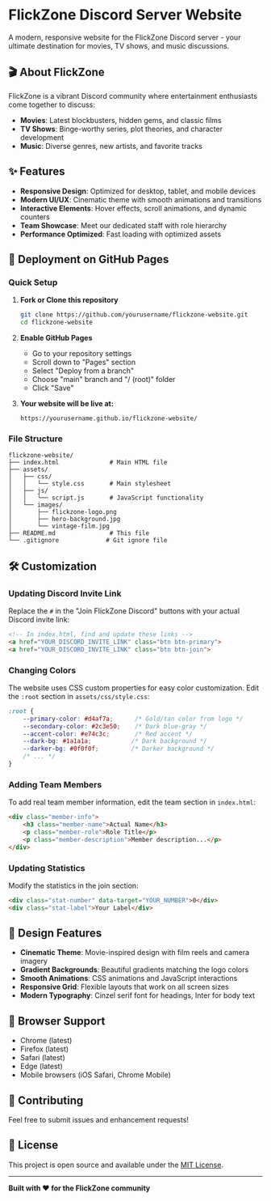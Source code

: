 # FlickZone Discord Server Website

A modern, responsive website for the FlickZone Discord server - your ultimate destination for movies, TV shows, and music discussions.

## 🎬 About FlickZone

FlickZone is a vibrant Discord community where entertainment enthusiasts come together to discuss:
- **Movies**: Latest blockbusters, hidden gems, and classic films
- **TV Shows**: Binge-worthy series, plot theories, and character development
- **Music**: Diverse genres, new artists, and favorite tracks

## ✨ Features

- **Responsive Design**: Optimized for desktop, tablet, and mobile devices
- **Modern UI/UX**: Cinematic theme with smooth animations and transitions
- **Interactive Elements**: Hover effects, scroll animations, and dynamic counters
- **Team Showcase**: Meet our dedicated staff with role hierarchy
- **Performance Optimized**: Fast loading with optimized assets

## 🚀 Deployment on GitHub Pages

### Quick Setup

1. **Fork or Clone this repository**
   ```bash
   git clone https://github.com/yourusername/flickzone-website.git
   cd flickzone-website
   ```

2. **Enable GitHub Pages**
   - Go to your repository settings
   - Scroll down to "Pages" section
   - Select "Deploy from a branch"
   - Choose "main" branch and "/ (root)" folder
   - Click "Save"

3. **Your website will be live at:**
   ```
   https://yourusername.github.io/flickzone-website/
   ```

### File Structure

```
flickzone-website/
├── index.html              # Main HTML file
├── assets/
│   ├── css/
│   │   └── style.css       # Main stylesheet
│   ├── js/
│   │   └── script.js       # JavaScript functionality
│   └── images/
│       ├── flickzone-logo.png
│       ├── hero-background.jpg
│       └── vintage-film.jpg
├── README.md               # This file
└── .gitignore             # Git ignore file
```

## 🛠️ Customization

### Updating Discord Invite Link

Replace the `#` in the "Join FlickZone Discord" buttons with your actual Discord invite link:

```html
<!-- In index.html, find and update these links -->
<a href="YOUR_DISCORD_INVITE_LINK" class="btn btn-primary">
<a href="YOUR_DISCORD_INVITE_LINK" class="btn btn-join">
```

### Changing Colors

The website uses CSS custom properties for easy color customization. Edit the `:root` section in `assets/css/style.css`:

```css
:root {
    --primary-color: #d4af7a;      /* Gold/tan color from logo */
    --secondary-color: #2c3e50;    /* Dark blue-gray */
    --accent-color: #e74c3c;       /* Red accent */
    --dark-bg: #1a1a1a;           /* Dark background */
    --darker-bg: #0f0f0f;         /* Darker background */
    /* ... */
}
```

### Adding Team Members

To add real team member information, edit the team section in `index.html`:

```html
<div class="member-info">
    <h3 class="member-name">Actual Name</h3>
    <p class="member-role">Role Title</p>
    <p class="member-description">Member description...</p>
</div>
```

### Updating Statistics

Modify the statistics in the join section:

```html
<div class="stat-number" data-target="YOUR_NUMBER">0</div>
<div class="stat-label">Your Label</div>
```

## 🎨 Design Features

- **Cinematic Theme**: Movie-inspired design with film reels and camera imagery
- **Gradient Backgrounds**: Beautiful gradients matching the logo colors
- **Smooth Animations**: CSS animations and JavaScript interactions
- **Responsive Grid**: Flexible layouts that work on all screen sizes
- **Modern Typography**: Cinzel serif font for headings, Inter for body text

## 📱 Browser Support

- Chrome (latest)
- Firefox (latest)
- Safari (latest)
- Edge (latest)
- Mobile browsers (iOS Safari, Chrome Mobile)

## 🤝 Contributing

Feel free to submit issues and enhancement requests!

## 📄 License

This project is open source and available under the [MIT License](LICENSE).

---

**Built with ❤️ for the FlickZone community**

